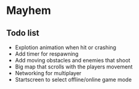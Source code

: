 # Mayhem

## Todo list
* Explotion animation when hit or crashing  
* Add timer for respawning  
* Add moving obstacles and enemies that shoot
* Big map that scrolls with the players movement  
* Networking for multiplayer  
* Startscreen to select offline/online game mode  